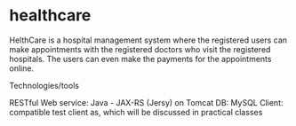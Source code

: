 # healthcare

HelthCare is a hospital management system where the registered users can make appointments with
the registered doctors who visit the registered hospitals. The users can even make the payments for
the appointments online. 

Technologies/tools 

RESTful Web service: Java - JAX-RS (Jersy) on Tomcat
DB: MySQL
Client: compatible test client as, which will be discussed in practical classes
